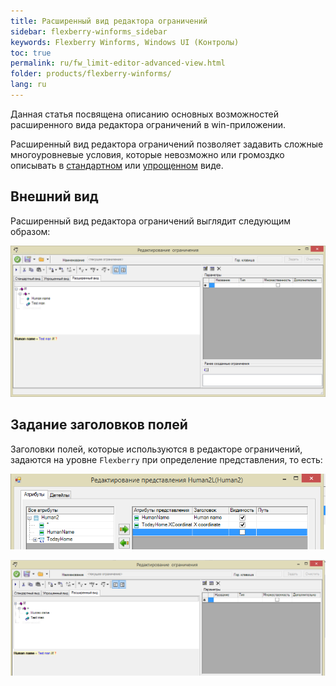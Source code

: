 ```yaml
---
title: Расширенный вид редактора ограничений
sidebar: flexberry-winforms_sidebar
keywords: Flexberry Winforms, Windows UI (Контролы)
toc: true
permalink: ru/fw_limit-editor-advanced-view.html
folder: products/flexberry-winforms/
lang: ru
---
```

<!-- Статья находится в разработке)))-->

Данная статья посвящена описанию основных возможностей расширенного вида редактора ограничений в win-приложении. 

Расширенный вид редактора ограничений позволяет задавить сложные многоуровневые условия, которые невозможно или громоздко описывать в [стандартном](fw_standart-view-limits-editor.html) или [упрощенном](fw_limit-editor-simple-view.html) виде.

## Внешний вид

Расширенный вид редактора ограничений выглядит следующим образом:

![](/images/pages/products/flexberry-winforms/subsystems/limits/advanced-view.png)

## Задание заголовков полей
Заголовки полей, которые используются в редакторе ограничений, задаются на уровне `Flexberry` при определение представления, то есть:

![](/images/pages/products/flexberry-winforms/subsystems/limits/field-caption.png)

![](/images/pages/products/flexberry-winforms/subsystems/limits/field-caption1.png)
